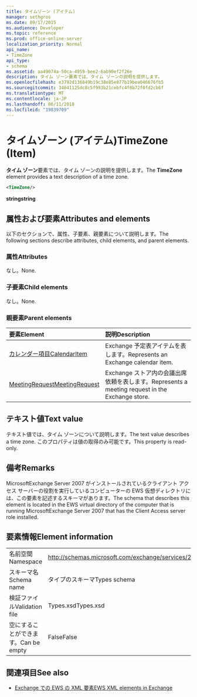 ```yaml
---
title: タイムゾーン (アイテム)
manager: sethgros
ms.date: 09/17/2015
ms.audience: Developer
ms.topic: reference
ms.prod: office-online-server
localization_priority: Normal
api_name:
- TimeZone
api_type:
- schema
ms.assetid: aa49074a-50ca-4959-bee2-6ab90ef2f26e
description: タイム ゾーン要素では、タイム ゾーンの説明を提供します。
ms.openlocfilehash: e3792d136849b19c38e85e877b19bea046676fb5
ms.sourcegitcommit: 34041125dc8c5f993b21cebfc4f8b72f0fd2cb6f
ms.translationtype: MT
ms.contentlocale: ja-JP
ms.lasthandoff: 06/11/2018
ms.locfileid: "19839709"
---
```

# <a name="timezone-item"></a><span data-ttu-id="5c370-103">タイムゾーン (アイテム)</span><span class="sxs-lookup"><span data-stu-id="5c370-103">TimeZone (Item)</span></span>

<span data-ttu-id="5c370-104">**タイム ゾーン**要素では、タイム ゾーンの説明を提供します。</span><span class="sxs-lookup"><span data-stu-id="5c370-104">The **TimeZone** element provides a text description of a time zone.</span></span> 
  
```xml
<TimeZone/>
```

 <span data-ttu-id="5c370-105">**string**</span><span class="sxs-lookup"><span data-stu-id="5c370-105">**string**</span></span>
## <a name="attributes-and-elements"></a><span data-ttu-id="5c370-106">属性および要素</span><span class="sxs-lookup"><span data-stu-id="5c370-106">Attributes and elements</span></span>

<span data-ttu-id="5c370-107">以下のセクションで、属性、子要素、親要素について説明します。</span><span class="sxs-lookup"><span data-stu-id="5c370-107">The following sections describe attributes, child elements, and parent elements.</span></span>
  
### <a name="attributes"></a><span data-ttu-id="5c370-108">属性</span><span class="sxs-lookup"><span data-stu-id="5c370-108">Attributes</span></span>

<span data-ttu-id="5c370-109">なし。</span><span class="sxs-lookup"><span data-stu-id="5c370-109">None.</span></span>
  
### <a name="child-elements"></a><span data-ttu-id="5c370-110">子要素</span><span class="sxs-lookup"><span data-stu-id="5c370-110">Child elements</span></span>

<span data-ttu-id="5c370-111">なし。</span><span class="sxs-lookup"><span data-stu-id="5c370-111">None.</span></span>
  
### <a name="parent-elements"></a><span data-ttu-id="5c370-112">親要素</span><span class="sxs-lookup"><span data-stu-id="5c370-112">Parent elements</span></span>

|<span data-ttu-id="5c370-113">**要素**</span><span class="sxs-lookup"><span data-stu-id="5c370-113">**Element**</span></span>|<span data-ttu-id="5c370-114">**説明**</span><span class="sxs-lookup"><span data-stu-id="5c370-114">**Description**</span></span>|
|:-----|:-----|
|[<span data-ttu-id="5c370-115">カレンダー項目</span><span class="sxs-lookup"><span data-stu-id="5c370-115">CalendarItem</span></span>](calendaritem.md) <br/> |<span data-ttu-id="5c370-116">Exchange 予定表アイテムを表します。</span><span class="sxs-lookup"><span data-stu-id="5c370-116">Represents an Exchange calendar item.</span></span>  <br/> |
|[<span data-ttu-id="5c370-117">MeetingRequest</span><span class="sxs-lookup"><span data-stu-id="5c370-117">MeetingRequest</span></span>](meetingrequest.md) <br/> |<span data-ttu-id="5c370-118">Exchange ストア内の会議出席依頼を表します。</span><span class="sxs-lookup"><span data-stu-id="5c370-118">Represents a meeting request in the Exchange store.</span></span>  <br/> |
   
## <a name="text-value"></a><span data-ttu-id="5c370-119">テキスト値</span><span class="sxs-lookup"><span data-stu-id="5c370-119">Text value</span></span>

<span data-ttu-id="5c370-120">テキスト値では、タイム ゾーンについて説明します。</span><span class="sxs-lookup"><span data-stu-id="5c370-120">The text value describes a time zone.</span></span> <span data-ttu-id="5c370-121">このプロパティは値の取得のみ可能です。</span><span class="sxs-lookup"><span data-stu-id="5c370-121">This property is read-only.</span></span>
  
## <a name="remarks"></a><span data-ttu-id="5c370-122">備考</span><span class="sxs-lookup"><span data-stu-id="5c370-122">Remarks</span></span>

<span data-ttu-id="5c370-123">MicrosoftExchange Server 2007 がインストールされているクライアント アクセス サーバーの役割を実行しているコンピューターの EWS 仮想ディレクトリには、この要素を記述するスキーマがあります。</span><span class="sxs-lookup"><span data-stu-id="5c370-123">The schema that describes this element is located in the EWS virtual directory of the computer that is running MicrosoftExchange Server 2007 that has the Client Access server role installed.</span></span>
  
## <a name="element-information"></a><span data-ttu-id="5c370-124">要素情報</span><span class="sxs-lookup"><span data-stu-id="5c370-124">Element information</span></span>

|||
|:-----|:-----|
|<span data-ttu-id="5c370-125">名前空間</span><span class="sxs-lookup"><span data-stu-id="5c370-125">Namespace</span></span>  <br/> |http://schemas.microsoft.com/exchange/services/2006/types  <br/> |
|<span data-ttu-id="5c370-126">スキーマ名</span><span class="sxs-lookup"><span data-stu-id="5c370-126">Schema name</span></span>  <br/> |<span data-ttu-id="5c370-127">タイプのスキーマ</span><span class="sxs-lookup"><span data-stu-id="5c370-127">Types schema</span></span>  <br/> |
|<span data-ttu-id="5c370-128">検証ファイル</span><span class="sxs-lookup"><span data-stu-id="5c370-128">Validation file</span></span>  <br/> |<span data-ttu-id="5c370-129">Types.xsd</span><span class="sxs-lookup"><span data-stu-id="5c370-129">Types.xsd</span></span>  <br/> |
|<span data-ttu-id="5c370-130">空にすることができます。</span><span class="sxs-lookup"><span data-stu-id="5c370-130">Can be empty</span></span>  <br/> |<span data-ttu-id="5c370-131">False</span><span class="sxs-lookup"><span data-stu-id="5c370-131">False</span></span>  <br/> |
   
## <a name="see-also"></a><span data-ttu-id="5c370-132">関連項目</span><span class="sxs-lookup"><span data-stu-id="5c370-132">See also</span></span>



- [<span data-ttu-id="5c370-133">Exchange での EWS の XML 要素</span><span class="sxs-lookup"><span data-stu-id="5c370-133">EWS XML elements in Exchange</span></span>](ews-xml-elements-in-exchange.md)

